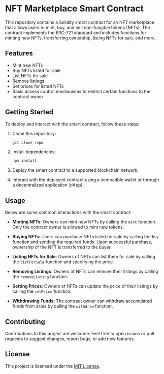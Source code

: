 # NFT Marketplace Smart Contract

This repository contains a Solidity smart contract for an NFT marketplace that allows users to mint, buy, and sell non-fungible tokens (NFTs). The contract implements the ERC-721 standard and includes functions for minting new NFTs, transferring ownership, listing NFTs for sale, and more.

## Features

- Mint new NFTs
- Buy NFTs listed for sale
- List NFTs for sale
- Remove listings
- Set prices for listed NFTs
- Basic access control mechanisms to restrict certain functions to the contract owner

## Getting Started

To deploy and interact with the smart contract, follow these steps:

1. Clone this repository:

   ```bash
   git clone repo
   ```

2. Install dependencies:

   ```bash
   npm install
   ```

3. Deploy the smart contract to a supported blockchain network.

4. Interact with the deployed contract using a compatible wallet or through a decentralized application (dApp).

## Usage

Below are some common interactions with the smart contract:

- **Minting NFTs**: Owners can mint new NFTs by calling the `mint` function. Only the contract owner is allowed to mint new tokens.

- **Buying NFTs**: Users can purchase NFTs listed for sale by calling the `buy` function and sending the required funds. Upon successful purchase, ownership of the NFT is transferred to the buyer.

- **Listing NFTs for Sale**: Owners of NFTs can list them for sale by calling the `listForSale` function and specifying the price.

- **Removing Listings**: Owners of NFTs can remove their listings by calling the `removeListing` function.

- **Setting Prices**: Owners of NFTs can update the price of their listings by calling the `setPrice` function.

- **Withdrawing Funds**: The contract owner can withdraw accumulated funds from sales by calling the `withdraw` function.

## Contributing

Contributions to this project are welcome. Feel free to open issues or pull requests to suggest changes, report bugs, or add new features.

## License

This project is licensed under the [MIT License](LICENSE).
